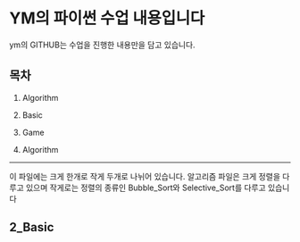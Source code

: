 YM의 파이썬 수업 내용입니다
=============
ym의 GITHUB는 수업을 진행한 내용만을 담고 있습니다.

목차
-------------
1. Algorithm
2. Basic
3. Game

1. Algorithm
-------------
이 파일에는 크게 한개로 작게 두개로 나뉘어 있습니다.
알고리즘 파일은 크게 정렬을 다루고 있으며
작게로는 정렬의 종류인 Bubble_Sort와 Selective_Sort를 다루고 있습니다

2_Basic
-------------
